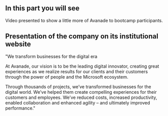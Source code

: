 ## In this part you will see

Video presented to show a little more of Avanade to bootcamp participants.

## Presentation of the company on its institutional website

"We transform businesses for the digital era

At Avanade, our vision is to be the leading digital innovator, creating great experiences as we realize results for our clients and their customers through the power of people and the Microsoft ecosystem.

Through thousands of projects, we’ve transformed businesses for the digital world. We’ve helped them create compelling experiences for their customers and employees. We’ve reduced costs, increased productivity, enabled collaboration and enhanced agility – and ultimately improved performance."